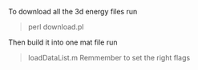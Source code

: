 To download all the 3d energy files run 
> perl download.pl

Then build it into one mat file run
> loadDataList.m 
Remmember to set the right flags


